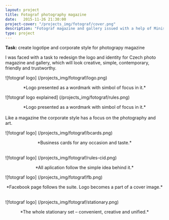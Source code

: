 ```yaml
---
layout: project
title: Fotograf photography magazine
date:   2015-11-26 21:30:00
project-cover: "/projects_img/fotograf/cover.png"
description: "Fotograf magazine and gallery issued with a help of Ministers of Culture of Czech Republic."
type: project
---
```


**Task:** create logotipe and corporate style for photograpy magazine
</br>

I was faced with a task to redesign the logo and identity for Czech photo magazine and gallery, which will look creative, simple, contemporary, friendly and trustworthy.

<span class="p600 phero">![fotograf logo] (/projects_img/fotograf/logo.png)</span>

<center>*Logo presented as a wordmark with simbol of focus in it.*</center>

<span class="p500">![fotograf logo explained] (/projects_img/fotograf/rules.png)</span>

<center>*Logo presented as a wordmark with simbol of focus in it.*</center>

</br>
Like a magazine the corporate style has a focus on the photography and art.

<span class="p700">![fotograf logo] (/projects_img/fotograf/bcards.png)</span>

<center>*Business cards for any occasion and taste.*</center>
</br>

<span class="p600">![fotograf logo] (/projects_img/fotograf/rules-cid.png)</span>

<center>*All aplication follow the simple idea behind it.*</center>


<span class="p600">![fotograf logo] (/projects_img/fotograf/fb.png)</span>

<center>*Facebook page follows the suite. Logo becomes a part of a cover image.*</center>

</br>

<span class="p700">![fotograf logo] (/projects_img/fotograf/stationary.png)</span>

<center>*The whole stationary set – convenient, creative and unified.*</center>








